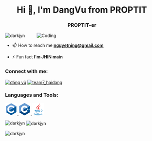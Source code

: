 <h1 align="center">Hi 👋, I'm DangVu from PROPTIT</h1>
<h3 align="center">PROPTIT-er</h3>
<img align="right" alt="Coding" width="400" src="https://i.pinimg.com/originals/e4/26/70/e426702edf874b181aced1e2fa5c6cde.gif">
<p align="left"> <img src="https://komarev.com/ghpvc/?username=darkjyn&label=Profile%20views&color=0e75b6&style=flat" alt="darkjyn" /> </p>

- 📫 How to reach me **nguyetning@gmail.com**

- ⚡ Fun fact **I'm JHIN main**

<h3 align="left">Connect with me:</h3>
<p align="left">
<a href="https://www.facebook.com/dwng.vu.zxje" target="blank"><img align="center" src="https://raw.githubusercontent.com/rahuldkjain/github-profile-readme-generator/master/src/images/icons/Social/facebook.svg" alt="đăng vũ" height="30" width="40" /></a>
<a href="https://codeforces.com/profile/team7_haidang" target="blank"><img align="center" src="https://raw.githubusercontent.com/rahuldkjain/github-profile-readme-generator/master/src/images/icons/Social/codeforces.svg" alt="team7_haidang" height="30" width="40" /></a>
</p>

<h3 align="left">Languages and Tools:</h3>
<p align="left"> <a href="https://www.cprogramming.com/" target="_blank" rel="noreferrer"> <img src="https://raw.githubusercontent.com/devicons/devicon/master/icons/c/c-original.svg" alt="c" width="40" height="40"/> </a> <a href="https://www.w3schools.com/cpp/" target="_blank" rel="noreferrer"> <img src="https://raw.githubusercontent.com/devicons/devicon/master/icons/cplusplus/cplusplus-original.svg" alt="cplusplus" width="40" height="40"/> </a> <a href="https://www.java.com" target="_blank" rel="noreferrer"> <img src="https://raw.githubusercontent.com/devicons/devicon/master/icons/java/java-original.svg" alt="java" width="40" height="40"/> </a> </p>

<p><img align="left" src="https://github-readme-stats.vercel.app/api/top-langs?username=darkjyn&show_icons=true&locale=en&layout=compact" alt="darkjyn" /></p>

<p>&nbsp;<img align="center" src="https://github-readme-stats.vercel.app/api?username=darkjyn&show_icons=true&locale=en" alt="darkjyn" /></p>

<p><img align="center" src="https://github-readme-streak-stats.herokuapp.com/?user=darkjyn&theme=dark" alt="darkjyn" /></p>
